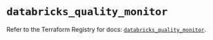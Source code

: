 # `databricks_quality_monitor`

Refer to the Terraform Registry for docs: [`databricks_quality_monitor`](https://registry.terraform.io/providers/databricks/databricks/1.83.0/docs/resources/quality_monitor).
